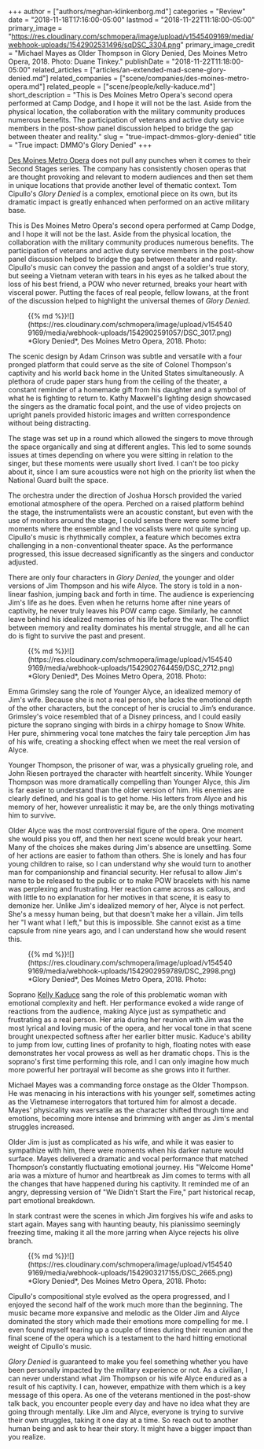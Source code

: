 +++
author = ["authors/meghan-klinkenborg.md"]
categories = "Review"
date = "2018-11-18T17:16:00-05:00"
lastmod = "2018-11-22T11:18:00-05:00"
primary_image = "https://res.cloudinary.com/schmopera/image/upload/v1545409169/media/webhook-uploads/1542902531496/sqDSC_3304.png"
primary_image_credit = "Michael Mayes as Older Thompson in Glory Denied, Des Moines Metro Opera, 2018. Photo: Duane Tinkey."
publishDate = "2018-11-22T11:18:00-05:00"
related_articles = ["articles/an-extended-mad-scene-glory-denied.md"]
related_companies = ["scene/companies/des-moines-metro-opera.md"]
related_people = ["scene/people/kelly-kaduce.md"]
short_description = "This is Des Moines Metro Opera&#039;s second opera performed at Camp Dodge, and I hope it will not be the last. Aside from the physical location, the collaboration with the military community produces numerous benefits. The participation of veterans and active duty service members in the post-show panel discussion helped to bridge the gap between theater and reality."
slug = "true-impact-dmmos-glory-denied"
title = "True impact: DMMO&#039;s Glory Denied"
+++

[Des Moines Metro Opera](/scene/companies/des-moines-metro-opera/) does not pull any punches when it comes to their Second Stages series. The company has consistently chosen operas that are thought provoking and relevant to modern audiences and then set them in unique locations that provide another level of thematic context. Tom Cipullo's *Glory Denied* is a complex, emotional piece on its own, but its dramatic impact is greatly enhanced when performed on an active military base. 

This is Des Moines Metro Opera's second opera performed at Camp Dodge, and I hope it will not be the last. Aside from the physical location, the collaboration with the military community produces numerous benefits. The participation of veterans and active duty service members in the post-show panel discussion helped to bridge the gap between theater and reality. Cipullo's music can convey the passion and angst of a soldier's true story, but seeing a Vietnam veteran with tears in his eyes as he talked about the loss of his best friend, a POW who never returned, breaks your heart with visceral power. Putting the faces of real people, fellow Iowans, at the front of the discussion helped to highlight the universal themes of *Glory Denied*.

<figure data-type="image">{{% md %}}![](https://res.cloudinary.com/schmopera/image/upload/v1545409169/media/webhook-uploads/1542902591057/DSC_3017.png)
<figcaption>*Glory Denied*, Des Moines Metro Opera, 2018. Photo: </figcaption>
</figure>

The scenic design by Adam Crinson was subtle and versatile with a four pronged platform that could serve as the site of Colonel Thompson's captivity and his world back home in the United States simultaneously.  A plethora of crude paper stars hung from the ceiling of the theater, a constant reminder of a homemade gift from his daughter and a symbol of what he is fighting to return to. Kathy Maxwell's lighting design showcased the singers as the dramatic focal point, and the use of video projects on upright panels provided historic images and written correspondence without being distracting. 

The stage was set up in a round which allowed the singers to move through the space organically and sing at different angles. This led to some sounds issues at times depending on where you were sitting in relation to the singer, but these moments were usually short lived. I can't be too picky about it, since I am sure acoustics were not high on the priority list when the National Guard built the space.

The orchestra under the direction of Joshua Horsch provided the varied emotional atmosphere of the opera. Perched on a raised platform behind the stage, the instrumentalists were an acoustic constant, but even with the use of monitors around the stage, I could sense there were some brief moments where the ensemble and the vocalists were not quite syncing up. Cipullo's music is rhythmically complex, a feature which becomes extra challenging in a non-conventional theater space. As the performance progressed, this issue decreased significantly as the singers and conductor adjusted.

There are only four characters in *Glory Denied*, the younger and older versions of Jim Thompson and his wife Alyce. The story is told in a non-linear fashion, jumping back and forth in time. The audience is experiencing Jim's life as he does. Even when he returns home after nine years of captivity, he never truly leaves his POW camp cage. Similarly, he cannot leave behind his idealized memories of his life before the war. The conflict between memory and reality dominates his mental struggle, and all he can do is fight to survive the past and present.


<figure data-type="image">{{% md %}}![](https://res.cloudinary.com/schmopera/image/upload/v1545409169/media/webhook-uploads/1542902764459/DSC_2712.png)
<figcaption>*Glory Denied*, Des Moines Metro Opera, 2018. Photo: </figcaption>
</figure>

Emma Grimsley sang the role of Younger Alyce, an idealized memory of Jim's wife. Because she is not a real person, she lacks the emotional depth of the other characters, but the concept of her is crucial to Jim’s endurance. Grimsley's voice resembled that of a Disney princess, and I could easily picture the soprano singing with birds in a chirpy homage to Snow White. Her pure, shimmering vocal tone matches the fairy tale perception Jim has of his wife, creating a shocking effect when we meet the real version of Alyce.

Younger Thompson, the prisoner of war, was a physically grueling role, and John Riesen portrayed the character with heartfelt sincerity. While Younger Thompson was more dramatically compelling than Younger Alyce, this Jim is far easier to understand than the older version of him. His enemies are clearly defined, and his goal is to get home. His letters from Alyce and his memory of her, however unrealistic it may be, are the only things motivating him to survive.

Older Alyce was the most controversial figure of the opera. One moment she would piss you off, and then her next scene would break your heart. Many of the choices she makes during Jim's absence are unsettling. Some of her actions are easier to fathom than others. She is lonely and has four young children to raise, so I can understand why she would turn to another man for companionship and financial security. Her refusal to allow Jim's name to be released to the public or to make POW bracelets with his name was perplexing and frustrating. Her reaction came across as callous, and with little to no explanation for her motives in that scene, it is easy to demonize her. Unlike Jim's idealized memory of her, Alyce is not perfect. She's a messy human being, but that doesn't make her a villain. Jim tells her "I want what I left," but this is impossible. She cannot exist as a time capsule from nine years ago, and I can understand how she would resent this.

<figure data-type="image">{{% md %}}![](https://res.cloudinary.com/schmopera/image/upload/v1545409169/media/webhook-uploads/1542902959789/DSC_2998.png)
<figcaption>*Glory Denied*, Des Moines Metro Opera, 2018. Photo: </figcaption>
</figure>

Soprano [Kelly Kaduce](/scene/people/kelly-kaduce/) sang the role of this problematic woman with emotional complexity and heft. Her performance evoked a wide range of reactions from the audience, making Alyce just as sympathetic and frustrating as a real person. Her aria during her reunion with Jim was the most lyrical and loving music of the opera, and her vocal tone in that scene brought unexpected softness after her earlier bitter music. Kaduce's ability to jump from low, cutting lines of profanity to high, floating notes with ease demonstrates her vocal prowess as well as her dramatic chops. This is the soprano's first time performing this role, and I can only imagine how much more powerful her portrayal will become as she grows into it further. 

Michael Mayes was a commanding force onstage as the Older Thompson. He was menacing in his interactions with his younger self, sometimes acting as the Vietnamese interrogators that tortured him for almost a decade. Mayes' physicality was versatile as the character shifted through time and emotions, becoming more intense and brimming with anger as Jim's mental struggles increased.

Older Jim is just as complicated as his wife, and while it was easier to sympathize with him, there were moments when his darker nature would surface. Mayes delivered a dramatic and vocal performance that matched Thompson’s constantly fluctuating emotional journey. His "Welcome Home" aria was a mixture of humor and heartbreak as Jim comes to terms with all the changes that have happened during his captivity. It reminded me of an angry, depressing version of "We Didn't Start the Fire," part historical recap, part emotional breakdown. 

In stark contrast were the scenes in which Jim forgives his wife and asks to start again. Mayes sang with haunting beauty, his pianissimo seemingly freezing time, making it all the more jarring when Alyce rejects his olive branch.

<figure data-type="image">{{% md %}}![](https://res.cloudinary.com/schmopera/image/upload/v1545409169/media/webhook-uploads/1542903217155/DSC_2665.png)
<figcaption>*Glory Denied*, Des Moines Metro Opera, 2018. Photo: </figcaption>
</figure>

Cipullo's compositional style evolved as the opera progressed, and I enjoyed the second half of the work much more than the beginning. The music became more expansive and melodic as the Older Jim and Alyce dominated the story which made their emotions more compelling for me. I even found myself tearing up a couple of times during their reunion and the final scene of the opera which is a testament to the hard hitting emotional weight of Cipullo's music. 

*Glory Denied* is guaranteed to make you feel something whether you have been personally impacted by the military experience or not. As a civilian, I can never understand what Jim Thompson or his wife Alyce endured as a result of his captivity. I can, however, empathize with them which is a key message of this opera. As one of the veterans mentioned in the post-show talk back, you encounter people every day and have no idea what they are going through mentally. Like Jim and Alyce, everyone is trying to survive their own struggles, taking it one day at a time. So reach out to another human being and ask to hear their story. It might have a bigger impact than you realize.
